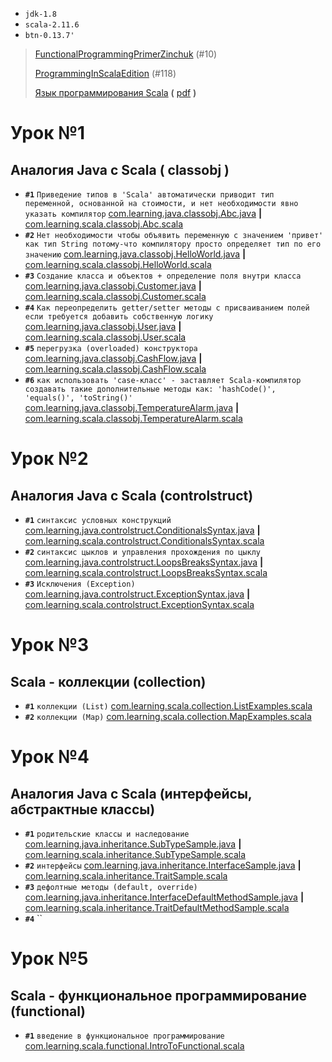 
* `jdk-1.8`
* `scala-2.11.6`
* `btn-0.13.7'`



> [FunctionalProgrammingPrimerZinchuk](FunctionalProgrammingPrimerZinchuk.pdf) (#10)
>
> [ProgrammingInScalaEdition](ProgrammingInScalaEdition.pdf) (#118)
>
> [Язык программирования Scala](http://bourabai.kz/alg/scala.htm) **(** [pdf](scala.pdf) **)**


# Урок №1

Аналогия Java c Scala ( classobj )
---------------------

* **`#1`** `Приведение типов в 'Scala' автоматически приводит тип переменной, основанной на стоимости, и нет необходимости явно указать компилятор` [com.learning.java.classobj.Abc.java](src/main/java/com/learning/java/classobj/Abc.java) **|** [com.learning.scala.classobj.Abc.scala](src/main/scala/com/learning/scala/classobj/Abc.scala)
* **`#2`** `Нет необходимости чтобы объявить переменную с значением 'привет' как тип String потому-что компилятору просто определяет тип по его значению` [com.learning.java.classobj.HelloWorld.java](src/main/java/com/learning/java/classobj/HelloWorld.java) **|** [com.learning.scala.classobj.HelloWorld.scala](src/main/scala/com/learning/scala/classobj/HelloWorld.scala)
* **`#3`** `Создание класса и объектов + определение поля внутри класса` [com.learning.java.classobj.Customer.java](src/main/java/com/learning/java/classobj/Customer.java) **|** [com.learning.scala.classobj.Customer.scala](src/main/scala/com/learning/scala/classobj/Customer.scala)
* **`#4`** `Как переопределить getter/setter методы с присваиванием полей если требуется добавить собственную логику` [com.learning.java.classobj.User.java](src/main/java/com/learning/java/classobj/User.java) **|** [com.learning.scala.classobj.User.scala](src/main/scala/com/learning/scala/classobj/User.scala)
* **`#5`** `перегрузка (overloaded) конструктора` [com.learning.java.classobj.CashFlow.java](src/main/java/com/learning/java/classobj/CashFlow.java) **|** [com.learning.scala.classobj.CashFlow.scala](src/main/scala/com/learning/scala/classobj/CashFlow.scala)
* **`#6`** `как использовать 'case-класс' - заставляет Scala-компилятор создавать такие дополнительные методы как: 'hashCode()', 'equals()', 'toString()'` [com.learning.java.classobj.TemperatureAlarm.java](src/main/java/com/learning/java/classobj/TemperatureAlarm.java) **|** [com.learning.scala.classobj.TemperatureAlarm.scala](src/main/scala/com/learning/scala/classobj/TemperatureAlarm.scala)


# Урок №2

Аналогия Java c Scala (controlstruct)
---------------------

* **`#1`** `cинтаксис условных конструкций` [com.learning.java.controlstruct.ConditionalsSyntax.java](src/main/java/com/learning/java/controlstruct/ConditionalsSyntax.java) **|** [com.learning.scala.controlstruct.ConditionalsSyntax.scala](src/main/scala/com/learning/scala/controlstruct/ConditionalsSyntax.scala)
* **`#2`** `cинтаксис цыклов и управления прохождения по цыклу` [com.learning.java.controlstruct.LoopsBreaksSyntax.java](src/main/java/com/learning/java/controlstruct/LoopsBreaksSyntax.java) **|** [com.learning.scala.controlstruct.LoopsBreaksSyntax.scala](src/main/scala/com/learning/scala/controlstruct/LoopsBreaksSyntax.scala)
* **`#3`** `Исключения (Exception)` [com.learning.java.controlstruct.ExceptionSyntax.java](src/main/java/com/learning/java/controlstruct/ExceptionSyntax.java) **|** [com.learning.scala.controlstruct.ExceptionSyntax.scala](src/main/scala/com/learning/scala/controlstruct/ExceptionSyntax.scala)


# Урок №3

Scala - коллекции (collection)
-----------------

* **`#1`** `коллекции (List)` [com.learning.scala.collection.ListExamples.scala](src/main/scala/com/learning/scala/collection/ListExamples.scala)
* **`#2`** `коллекции (Map)` [com.learning.scala.collection.MapExamples.scala](src/main/scala/com/learning/scala/collection/MapExamples.scala)


# Урок №4

Аналогия Java c Scala (интерфейсы, абстрактные классы)
---------------------

* **`#1`** `родительские классы и наследование` [com.learning.java.inheritance.SubTypeSample.java](src/main/java/com/learning/java/inheritance/SubTypeSample.java) **|** [com.learning.scala.inheritance.SubTypeSample.scala](src/main/scala/com/learning/scala/inheritance/SubTypeSample.scala)
* **`#2`** `интерфейсы` [com.learning.java.inheritance.InterfaceSample.java](src/main/java/com/learning/java/inheritance/InterfaceSample.java) **|** [com.learning.scala.inheritance.TraitSample.scala](src/main/scala/com/learning/scala/inheritance/TraitSample.scala)
* **`#3`** `дефолтные методы (default, override)` [com.learning.java.inheritance.InterfaceDefaultMethodSample.java](src/main/java/com/learning/java/inheritance/InterfaceDefaultMethodSample.java) **|** [com.learning.scala.inheritance.TraitDefaultMethodSample.scala](src/main/scala/com/learning/scala/inheritance/TraitDefaultMethodSample.scala)
* **`#4`** ``


# Урок №5

Scala - функциональное программирование (functional)
---------------------------------------

* **`#1`** `введение в функциональное программирование` [com.learning.scala.functional.IntroToFunctional.scala](src/main/scala/com/learning/scala/functional/IntroToFunctional.scala)
